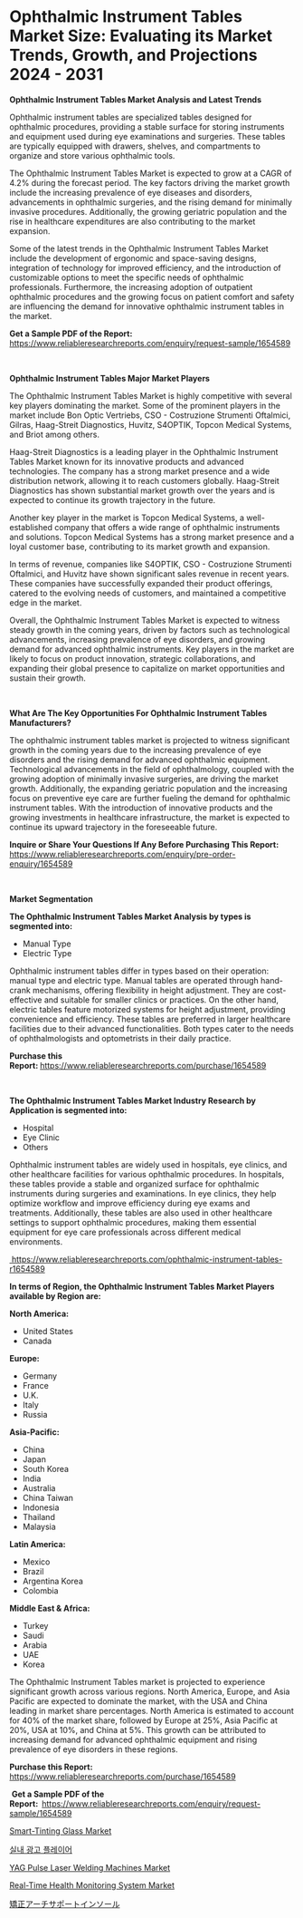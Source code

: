 <p><h1>Ophthalmic Instrument Tables Market Size: Evaluating its Market Trends, Growth, and Projections 2024 - 2031</h1></p><p><strong>Ophthalmic Instrument Tables Market Analysis and Latest Trends</strong></p>
<p><p>Ophthalmic instrument tables are specialized tables designed for ophthalmic procedures, providing a stable surface for storing instruments and equipment used during eye examinations and surgeries. These tables are typically equipped with drawers, shelves, and compartments to organize and store various ophthalmic tools.</p><p>The Ophthalmic Instrument Tables Market is expected to grow at a CAGR of 4.2% during the forecast period. The key factors driving the market growth include the increasing prevalence of eye diseases and disorders, advancements in ophthalmic surgeries, and the rising demand for minimally invasive procedures. Additionally, the growing geriatric population and the rise in healthcare expenditures are also contributing to the market expansion.</p><p>Some of the latest trends in the Ophthalmic Instrument Tables Market include the development of ergonomic and space-saving designs, integration of technology for improved efficiency, and the introduction of customizable options to meet the specific needs of ophthalmic professionals. Furthermore, the increasing adoption of outpatient ophthalmic procedures and the growing focus on patient comfort and safety are influencing the demand for innovative ophthalmic instrument tables in the market.</p></p>
<p><strong>Get a Sample PDF of the Report:&nbsp;</strong> <a href="https://www.reliableresearchreports.com/enquiry/request-sample/1654589">https://www.reliableresearchreports.com/enquiry/request-sample/1654589</a></p>
<p>&nbsp;</p>
<p><strong>Ophthalmic Instrument Tables Major Market Players</strong></p>
<p><p>The Ophthalmic Instrument Tables Market is highly competitive with several key players dominating the market. Some of the prominent players in the market include Bon Optic Vertriebs, CSO - Costruzione Strumenti Oftalmici, Gilras, Haag-Streit Diagnostics, Huvitz, S4OPTIK, Topcon Medical Systems, and Briot among others.</p><p>Haag-Streit Diagnostics is a leading player in the Ophthalmic Instrument Tables Market known for its innovative products and advanced technologies. The company has a strong market presence and a wide distribution network, allowing it to reach customers globally. Haag-Streit Diagnostics has shown substantial market growth over the years and is expected to continue its growth trajectory in the future.</p><p>Another key player in the market is Topcon Medical Systems, a well-established company that offers a wide range of ophthalmic instruments and solutions. Topcon Medical Systems has a strong market presence and a loyal customer base, contributing to its market growth and expansion.</p><p>In terms of revenue, companies like S4OPTIK, CSO - Costruzione Strumenti Oftalmici, and Huvitz have shown significant sales revenue in recent years. These companies have successfully expanded their product offerings, catered to the evolving needs of customers, and maintained a competitive edge in the market.</p><p>Overall, the Ophthalmic Instrument Tables Market is expected to witness steady growth in the coming years, driven by factors such as technological advancements, increasing prevalence of eye disorders, and growing demand for advanced ophthalmic instruments. Key players in the market are likely to focus on product innovation, strategic collaborations, and expanding their global presence to capitalize on market opportunities and sustain their growth.</p></p>
<p>&nbsp;</p>
<p><strong>What Are The Key Opportunities For Ophthalmic Instrument Tables Manufacturers?</strong></p>
<p><p>The ophthalmic instrument tables market is projected to witness significant growth in the coming years due to the increasing prevalence of eye disorders and the rising demand for advanced ophthalmic equipment. Technological advancements in the field of ophthalmology, coupled with the growing adoption of minimally invasive surgeries, are driving the market growth. Additionally, the expanding geriatric population and the increasing focus on preventive eye care are further fueling the demand for ophthalmic instrument tables. With the introduction of innovative products and the growing investments in healthcare infrastructure, the market is expected to continue its upward trajectory in the foreseeable future.</p></p>
<p><strong>Inquire or Share Your Questions If Any Before Purchasing This Report:</strong> <a href="https://www.reliableresearchreports.com/enquiry/pre-order-enquiry/1654589">https://www.reliableresearchreports.com/enquiry/pre-order-enquiry/1654589</a></p>
<p>&nbsp;</p>
<p><strong>Market Segmentation</strong></p>
<p><strong>The Ophthalmic Instrument Tables Market Analysis by types is segmented into:</strong></p>
<p><ul><li>Manual Type</li><li>Electric Type</li></ul></p>
<p><p>Ophthalmic instrument tables differ in types based on their operation: manual type and electric type. Manual tables are operated through hand-crank mechanisms, offering flexibility in height adjustment. They are cost-effective and suitable for smaller clinics or practices. On the other hand, electric tables feature motorized systems for height adjustment, providing convenience and efficiency. These tables are preferred in larger healthcare facilities due to their advanced functionalities. Both types cater to the needs of ophthalmologists and optometrists in their daily practice.</p></p>
<p><strong>Purchase this Report:&nbsp;</strong><a href="https://www.reliableresearchreports.com/purchase/1654589">https://www.reliableresearchreports.com/purchase/1654589</a></p>
<p>&nbsp;</p>
<p><strong>The Ophthalmic Instrument Tables Market Industry Research by Application is segmented into:</strong></p>
<p><ul><li>Hospital</li><li>Eye Clinic</li><li>Others</li></ul></p>
<p><p>Ophthalmic instrument tables are widely used in hospitals, eye clinics, and other healthcare facilities for various ophthalmic procedures. In hospitals, these tables provide a stable and organized surface for ophthalmic instruments during surgeries and examinations. In eye clinics, they help optimize workflow and improve efficiency during eye exams and treatments. Additionally, these tables are also used in other healthcare settings to support ophthalmic procedures, making them essential equipment for eye care professionals across different medical environments.</p></p>
<p><a href="https://www.reliableresearchreports.com/ophthalmic-instrument-tables-r1654589">&nbsp;https://www.reliableresearchreports.com/ophthalmic-instrument-tables-r1654589</a></p>
<p><strong>In terms of Region, the Ophthalmic Instrument Tables Market Players available by Region are:</strong></p>
<p>
    <p> <strong> North America: </strong>
        <ul>
            <li>United States</li>
            <li>Canada</li>
        </ul>
        </p> 
    <p> <strong> Europe: </strong>
        <ul>
            <li>Germany</li>
            <li>France</li>
            <li>U.K.</li>
            <li>Italy</li>
            <li>Russia</li>
        </ul>
        </p> 
    <p> <strong> Asia-Pacific: </strong>
        <ul>
            <li>China</li>
            <li>Japan</li>
            <li>South Korea</li>
            <li>India</li>
            <li>Australia</li>
            <li>China Taiwan</li>
            <li>Indonesia</li>
            <li>Thailand</li>
            <li>Malaysia</li>
        </ul>
        </p> 
    <p> <strong> Latin America: </strong>
        <ul>
            <li>Mexico</li>
            <li>Brazil</li>
            <li>Argentina Korea</li>
            <li>Colombia</li>
        </ul>
        </p> 
    <p> <strong> Middle East & Africa: </strong>
        <ul>
            <li>Turkey</li>
            <li>Saudi</li>
            <li>Arabia</li>
            <li>UAE</li>
            <li>Korea</li>
        </ul>
    </p>
    </p>
<p><p>The Ophthalmic Instrument Tables market is projected to experience significant growth across various regions. North America, Europe, and Asia Pacific are expected to dominate the market, with the USA and China leading in market share percentages. North America is estimated to account for 40% of the market share, followed by Europe at 25%, Asia Pacific at 20%, USA at 10%, and China at 5%. This growth can be attributed to increasing demand for advanced ophthalmic equipment and rising prevalence of eye disorders in these regions.</p></p>
<p><strong>Purchase this Report: </strong><a href="https://www.reliableresearchreports.com/purchase/1654589">https://www.reliableresearchreports.com/purchase/1654589</a></p>
<p>&nbsp;<strong>Get a Sample PDF of the Report:&nbsp;&nbsp;</strong><a href="https://www.reliableresearchreports.com/enquiry/request-sample/1654589">https://www.reliableresearchreports.com/enquiry/request-sample/1654589</a></p>
<p><strong></strong></p>
<p><p><a href="https://issuu.com/reportprime-2/docs/smart-tinting-glass-market-size-2030.pptx">Smart-Tinting Glass Market</a></p><p><a href="https://medium.com/@jenniferstanley2022/%EC%8B%A4%EB%82%B4-%EA%B4%91%EA%B3%A0-%ED%94%8C%EB%A0%88%EC%9D%B4%EC%96%B4-%EC%8B%9C%EC%9E%A5-%EB%B3%B4%EA%B3%A0%EC%84%9C%EB%8A%94-%EC%9D%B4-%EC%8B%9C%EC%9E%A5%EC%9D%98-%EC%B5%9C%EC%8B%A0-%ED%8A%B8%EB%A0%8C%EB%93%9C%EC%99%80-%EC%84%B1%EC%9E%A5-%EA%B8%B0%ED%9A%8C%EB%A5%BC-%EB%B3%B4%EC%97%AC%EC%A4%8D%EB%8B%88%EB%8B%A4-21cd803f793a">실내 광고 플레이어</a></p><p><a href="https://www.linkedin.com/pulse/yag-pulse-laser-welding-machinesnbspmarket-focuses-market-share-dj72e?trackingId=%2BaHHDdFFKJIvh9PKz5LDvw%3D%3D">YAG Pulse Laser Welding Machines Market</a></p><p><a href="https://www.linkedin.com/pulse/real-time-health-monitoring-system-market-key-successful-business-hcfee?trackingId=YF4I3R9HXAKLO2gFbF5k0A%3D%3D">Real-Time Health Monitoring System Market</a></p><p><a href="https://medium.com/@phillipbarnett65/%E3%82%AA%E3%83%BC%E3%82%BD%E3%83%86%E3%82%A3%E3%83%83%E3%82%AF%E3%82%A2%E3%83%BC%E3%83%81%E3%82%B5%E3%83%9D%E3%83%BC%E3%83%88%E3%82%A4%E3%83%B3%E3%82%BD%E3%83%BC%E3%83%AB%E5%B8%82%E5%A0%B4-2031%E5%B9%B4%E3%81%BE%E3%81%A7%E3%81%AE%E6%88%90%E5%8A%9F%E3%81%99%E3%82%8B%E3%83%93%E3%82%B8%E3%83%8D%E3%82%B9%E6%88%A6%E7%95%A5%E3%81%AE%E9%8D%B5%E3%82%92%E4%BA%88%E6%B8%AC-acf9ecf29dd1">矯正アーチサポートインソール</a></p></p>